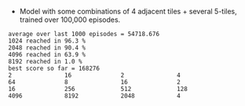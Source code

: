 * Model with some combinations of 4 adjacent tiles + several 5-tiles, trained over 100,000 episodes.
```
average over last 1000 episodes = 54718.676
1024 reached in 96.3 %
2048 reached in 90.4 %
4096 reached in 63.9 %
8192 reached in 1.0 %
best score so far = 168276
2				16				2				4				
64				8				16				2				
16				256				512				128				
4096			8192			2048			4				
```